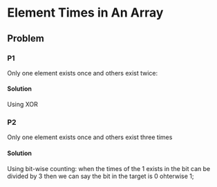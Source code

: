 # Element Times in An Array
## Problem
### P1
Only one element exists once and others exist twice:
#### Solution
Using XOR

### P2
Only one element exists once and others exist three times
#### Solution
Using bit-wise counting: when the times of the 1 exists in the bit can be divided by 3 then we can say the bit in the target is 0 ohterwise 1;
